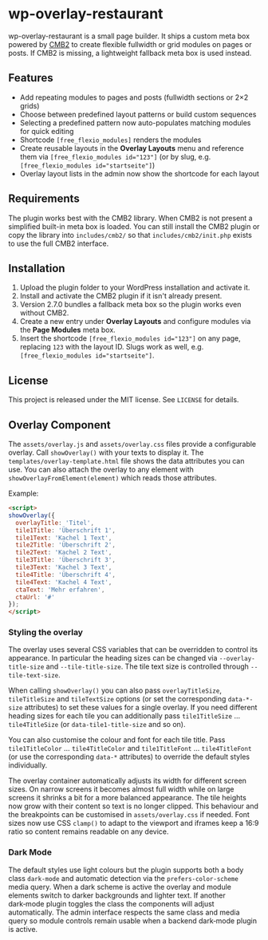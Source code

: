 # wp-overlay-restaurant

wp-overlay-restaurant is a small page builder. It ships a custom meta box powered by [CMB2](https://github.com/CMB2/CMB2) to create flexible fullwidth or grid modules on pages or posts. If CMB2 is missing, a lightweight fallback meta box is used instead.

## Features

- Add repeating modules to pages and posts (fullwidth sections or 2×2 grids)
- Choose between predefined layout patterns or build custom sequences
- Selecting a predefined pattern now auto-populates matching modules for quick editing
- Shortcode `[free_flexio_modules]` renders the modules
- Create reusable layouts in the **Overlay Layouts** menu and reference them via `[free_flexio_modules id="123"]` (or by slug, e.g. `[free_flexio_modules id="startseite"]`)
- Overlay layout lists in the admin now show the shortcode for each layout

## Requirements

The plugin works best with the CMB2 library. When CMB2 is not present a simplified built-in meta box is loaded. You can still install the CMB2 plugin or copy the library into `includes/cmb2/` so that `includes/cmb2/init.php` exists to use the full CMB2 interface.

## Installation

1. Upload the plugin folder to your WordPress installation and activate it.
2. Install and activate the CMB2 plugin if it isn't already present.
3. Version 2.7.0 bundles a fallback meta box so the plugin works even without CMB2.
4. Create a new entry under **Overlay Layouts** and configure modules via the **Page Modules** meta box.
5. Insert the shortcode `[free_flexio_modules id="123"]` on any page, replacing `123` with the layout ID. Slugs work as well, e.g. `[free_flexio_modules id="startseite"]`.


## License

This project is released under the MIT license. See `LICENSE` for details.

## Overlay Component

The `assets/overlay.js` and `assets/overlay.css` files provide a configurable overlay.
Call `showOverlay()` with your texts to display it. The `templates/overlay-template.html` file shows the data attributes you can use.
You can also attach the overlay to any element with `showOverlayFromElement(element)` which reads those attributes.

Example:
```html
<script>
showOverlay({
  overlayTitle: 'Titel',
  tile1Title: 'Überschrift 1',
  tile1Text: 'Kachel 1 Text',
  tile2Title: 'Überschrift 2',
  tile2Text: 'Kachel 2 Text',
  tile3Title: 'Überschrift 3',
  tile3Text: 'Kachel 3 Text',
  tile4Title: 'Überschrift 4',
  tile4Text: 'Kachel 4 Text',
  ctaText: 'Mehr erfahren',
  ctaUrl: '#'
});
</script>
```

### Styling the overlay

The overlay uses several CSS variables that can be overridden to control its
appearance. In particular the heading sizes can be changed via
`--overlay-title-size` and `--tile-title-size`. The tile text size is
controlled through `--tile-text-size`.

When calling `showOverlay()` you can also pass `overlayTitleSize`,
`tileTitleSize` and `tileTextSize` options (or set the corresponding
`data-*-size` attributes) to set these values for a single overlay. If you need
different heading sizes for each tile you can additionally pass
`tile1TitleSize` … `tile4TitleSize` (or `data-tile1-title-size` and so on).

You can also customise the colour and font for each tile title. Pass
`tile1TitleColor` … `tile4TitleColor` and `tile1TitleFont` …
`tile4TitleFont` (or use the corresponding `data-*` attributes) to override the
default styles individually.

The overlay container automatically adjusts its width for different
screen sizes. On narrow screens it becomes almost full width while on
large screens it shrinks a bit for a more balanced appearance. The tile
heights now grow with their content so text is no longer clipped. This
behaviour and the breakpoints can be customised in `assets/overlay.css`
if needed.
Font sizes now use CSS `clamp()` to adapt to the viewport and
iframes keep a 16:9 ratio so content remains readable on any device.

### Dark Mode

The default styles use light colours but the plugin supports both a body
class `dark-mode` and automatic detection via the
`prefers-color-scheme` media query. When a dark scheme is active the
overlay and module elements switch to darker backgrounds and lighter
text. If another dark‑mode plugin toggles the class the components will
adjust automatically. The admin interface respects the same class and
media query so module controls remain usable when a backend dark‑mode
plugin is active.
